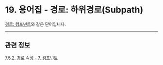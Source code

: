 # 19. 용어집 - 경로: 하위경로(Subpath)

[경로: 컴포넌트](./19-glossaryx-path_component.md)와 같은 단어입니다.

***

## 관련 정보

[7.5.2. 경로 속성 - 7. 컴포넌트](./07-05-02-path-properties.md#07-05-02-s7)